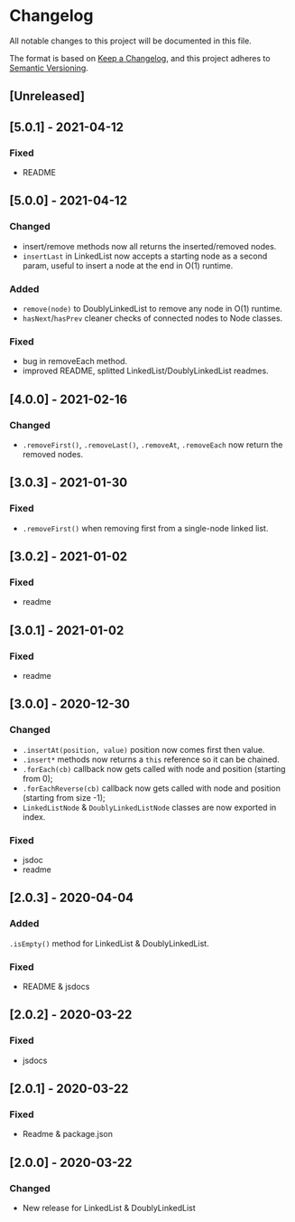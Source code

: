 # Changelog
All notable changes to this project will be documented in this file.

The format is based on [Keep a Changelog](https://keepachangelog.com/en/1.0.0/),
and this project adheres to [Semantic Versioning](https://semver.org/spec/v2.0.0.html).

## [Unreleased]
## [5.0.1] - 2021-04-12
### Fixed
- README

## [5.0.0] - 2021-04-12

### Changed
- insert/remove methods now all returns the inserted/removed nodes.
- `insertLast` in LinkedList now accepts a starting node as a second param, useful to insert a node at the end in O(1) runtime.

### Added
- `remove(node)` to DoublyLinkedList to remove any node in O(1) runtime.
- `hasNext`/`hasPrev` cleaner checks of connected nodes to Node classes.

### Fixed
- bug in removeEach method.
- improved README, splitted LinkedList/DoublyLinkedList readmes.

## [4.0.0] - 2021-02-16

### Changed
- `.removeFirst()`, `.removeLast()`, `.removeAt`, `.removeEach` now return the removed nodes.


## [3.0.3] - 2021-01-30

### Fixed
- `.removeFirst()` when removing first from a single-node linked list.

## [3.0.2] - 2021-01-02

### Fixed
- readme

## [3.0.1] - 2021-01-02

### Fixed
- readme

## [3.0.0] - 2020-12-30
### Changed
- `.insertAt(position, value)` position now comes first then value.
- `.insert*` methods now returns a `this` reference so it can be chained.
- `.forEach(cb)` callback now gets called with node and position (starting from 0);
- `.forEachReverse(cb)` callback now gets called with node and position (starting from size -1);
- `LinkedListNode` & `DoublyLinkedListNode` classes are now exported in index.

### Fixed
- jsdoc
- readme

## [2.0.3] - 2020-04-04
### Added
`.isEmpty()` method for LinkedList & DoublyLinkedList.

### Fixed
- README & jsdocs

## [2.0.2] - 2020-03-22
### Fixed
- jsdocs

## [2.0.1] - 2020-03-22
### Fixed
- Readme & package.json

## [2.0.0] - 2020-03-22
### Changed
- New release for LinkedList & DoublyLinkedList
